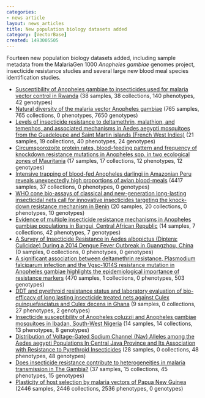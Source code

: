 ```yaml
---
categories:
- news article
layout: news_articles
title: New population biology datasets added
category: [VectorBase]
created: 1493005505
---
```

Fourteen new population biology datasets added, including sample metadata from the MalariaGen 1000 <i>Anopheles gambiae</i> genomes project, insecticide resistance studies and several large new blood meal species identification studies.

<ul>
<li><a href="/popbio/project?id=VBP0000152">Susceptibility of Anopheles gambiae to insecticides used for malaria vector control in Rwanda</a> (38 samples, 38 collections, 140 phenotypes, 42 genotypes)</li>
<li><a href="/popbio/project?id=VBP0000163">Natural diversity of the malaria vector Anopheles gambiae</a> (765 samples, 765 collections, 0 phenotypes, 7650 genotypes)</li>
<li><a href="/popbio/project?id=VBP0000164">Levels of insecticide resistance to deltamethrin, malathion, and temephos, and associated mechanisms in Aedes aegypti mosquitoes from the Guadeloupe and Saint Martin islands (French West Indies)</a> (21 samples, 19 collections, 40 phenotypes, 24 genotypes)</li>
<li><a href="/popbio/project?id=VBP0000165">Circumsporozoite protein rates, blood-feeding pattern and frequency of knockdown resistance mutations in Anopheles spp. in two ecological zones of Mauritania</a> (17 samples, 17 collections, 12 phenotypes, 12 genotypes)</li>
<li><a href="/popbio/project?id=VBP0000166">Intensive trapping of blood-fed Anopheles darlingi in Amazonian Peru reveals unexpectedly high proportions of avian blood-meals</a> (4417 samples, 37 collections, 0 phenotypes, 0 genotypes)</li>
<li><a href="/popbio/project?id=VBP0000167">WHO cone bio-assays of classical and new-generation long-lasting insecticidal nets call for innovative insecticides targeting the knock-down resistance mechanism in Benin</a> (20 samples, 20 collections, 0 phenotypes, 10 genotypes)</li>
<li><a href="/popbio/project?id=VBP0000168">Evidence of multiple insecticide resistance mechanisms in Anopheles gambiae populations in Bangui, Central African Republic</a> (14 samples, 7 collections, 42 phenotypes, 7 genotypes)</li>
<li><a href="/popbio/project?id=VBP0000169">A Survey of Insecticide Resistance in Aedes albopictus (Diptera: Culicidae) During a 2014 Dengue Fever Outbreak in Guangzhou, China</a> (0 samples, 0 collections, 0 phenotypes, 0 genotypes)</li>
<li><a href="/popbio/project?id=VBP0000170">A significant association between deltamethrin resistance, Plasmodium falciparum infection and the Vgsc-1014S resistance mutation in Anopheles gambiae highlights the epidemiological importance of resistance markers</a> (470 samples, 1 collections, 0 phenotypes, 503 genotypes)</li>
<li><a href="/popbio/project?id=VBP0000171">DDT and pyrethroid resistance status and laboratory evaluation of bio-efficacy of long lasting insecticide treated nets against Culex quinquefasciatus and Culex decens in Ghana</a> (9 samples, 0 collections, 27 phenotypes, 2 genotypes)</li>
<li><a href="/popbio/project?id=VBP0000172">Insecticide susceptibility of Anopheles coluzzii and Anopheles gambiae mosquitoes in Ibadan, South-West Nigeria</a> (14 samples, 14 collections, 13 phenotypes, 8 genotypes)</li>
<li><a href="/popbio/project?id=VBP0000173">Distribution of Voltage-Gated Sodium Channel (Nav) Alleles among the Aedes aegypti Populations In Central Java Province and Its Association with Resistance to Pyrethroid Insecticides</a> (28 samples, 0 collections, 48 phenotypes, 48 genotypes)</li>
<li><a href="/popbio/project?id=VBP0000174">Does insecticide resistance contribute to heterogeneities in malaria transmission in The Gambia?</a> (37 samples, 15 collections, 45 phenotypes, 15 genotypes)</li>
<li><a href="/popbio/project?id=VBP0000175">Plasticity of host selection by malaria vectors of Papua New Guinea</a> (2446 samples, 2446 collections, 2536 phenotypes, 0 genotypes)</li>
</ul>
